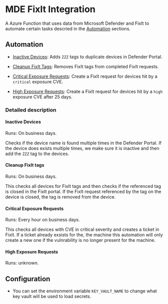 # MDE FixIt Integration

A Azure Function that uses data from Microsoft Defender and FixIt to automate certain tasks descried in the [Automation](#automation) sections.

## Automation

- [Inactive Devices](#inactive-devices): Adds `ZZZ` tags to duplicate devices in Defender Portal.

- [Cleanup FixIt Tags](#cleanup-fixit-tags): Removes FixIt tags from completed FixIt requests.

- [Critical Exposure Requests](#critical-exposure-requests): Create a FixIt request for devices hit by a `critical` exposure CVE.

- [High Exposure Requests](#high-exposure-requests): Create a FixIt request for devices hit by a `high` exposure CVE after 25 days.

### Detailed description

#### Inactive Devices

Runs: On business days.

Checks if the device name is found multiple times in the Defender Portal. If the device does exists multiple times, we make sure it is inactive and then add the `ZZZ` tag to the devices.

#### Cleanup FixIt tags

Runs: On business days.

This checks all devices for FixIt tags and then checks if the referenced tag is closed in the FixIt portal. If the FixIt request referenced by the tag on the device is closed, the tag is removed from the device.

#### Critical Exposure Requests

Runs: Every hour on business days.

This checks all devices with CVE in critical severity and creates a ticket in FixIt. If a ticket already exsists for the, the machine this automation will only create a new one if the vulnrability is no longer present for the machine.

#### High Exposure Requests

Runs: unknown.

## Configuration

- You can set the environment variable `KEY_VAULT_NAME` to change what key vault will be used to load secrets.
